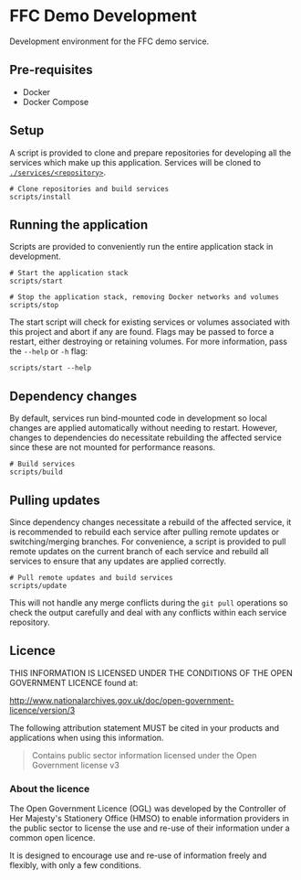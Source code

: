 # FFC Demo Development

Development environment for the FFC demo service.

## Pre-requisites

- Docker
- Docker Compose

## Setup

A script is provided to clone and prepare repositories for developing all the services which make up this application. Services will be cloned to [`./services/<repository>`](./services).

```
# Clone repositories and build services
scripts/install
```

## Running the application

Scripts are provided to conveniently run the entire application stack in development. 

```
# Start the application stack
scripts/start

# Stop the application stack, removing Docker networks and volumes
scripts/stop
```

The start script will check for existing services or volumes associated with this project and abort if any are found. Flags may be passed to force a restart, either destroying or retaining volumes. For more information, pass the `--help` or `-h` flag:

```
scripts/start --help
```

## Dependency changes

By default, services run bind-mounted code in development so local changes are applied automatically without needing to restart. However, changes to dependencies do necessitate rebuilding the affected service since these are not mounted for performance reasons.

```
# Build services
scripts/build
```

## Pulling updates

Since dependency changes necessitate a rebuild of the affected service, it is recommended to rebuild each service after pulling remote updates or switching/merging branches. For convenience, a script is provided to pull remote updates on the current branch of each service and rebuild all services to ensure that any updates are applied correctly.

```
# Pull remote updates and build services
scripts/update
```

This will not handle any merge conflicts during the `git pull` operations so check the output carefully and deal with any conflicts within each service repository.

## Licence

THIS INFORMATION IS LICENSED UNDER THE CONDITIONS OF THE OPEN GOVERNMENT LICENCE found at:

<http://www.nationalarchives.gov.uk/doc/open-government-licence/version/3>

The following attribution statement MUST be cited in your products and applications when using this information.

>Contains public sector information licensed under the Open Government license v3

### About the licence

The Open Government Licence (OGL) was developed by the Controller of Her Majesty's Stationery Office (HMSO) to enable information providers in the public sector to license the use and re-use of their information under a common open licence.

It is designed to encourage use and re-use of information freely and flexibly, with only a few conditions.
